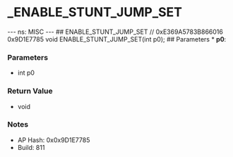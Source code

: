 # _ENABLE_STUNT_JUMP_SET

--- ns: MISC --- ## ENABLE_STUNT_JUMP_SET  // 0xE369A5783B866016 0x9D1E7785 void ENABLE_STUNT_JUMP_SET(int p0);   ## Parameters * **p0**:

### Parameters
* int p0

### Return Value
* void

### Notes
* AP Hash: 0x0x9D1E7785
* Build: 811

